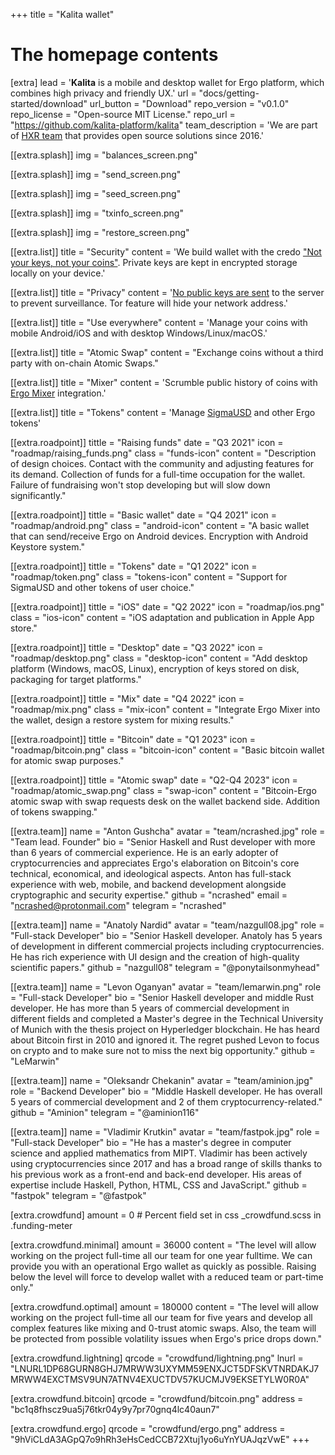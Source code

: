 +++
title = "Kalita wallet"

# The homepage contents
[extra]
lead = '<b>Kalita</b> is a mobile and desktop wallet for Ergo platform, which combines high privacy and friendly UX.'
url = "docs/getting-started/download"
url_button = "Download"
repo_version = "v0.1.0"
repo_license = "Open-source MIT License."
repo_url = "https://github.com/kalita-platform/kalita"
team_description = 'We are part of <a href="https://github.com/hexresearch">HXR team</a> that provides open source solutions since 2016.'

[[extra.splash]]
img = "balances_screen.png"

[[extra.splash]]
img = "send_screen.png"

[[extra.splash]]
img = "seed_screen.png"

[[extra.splash]]
img = "txinfo_screen.png"

[[extra.splash]]
img = "restore_screen.png"

[[extra.list]]
title = "Security"
content = 'We build wallet with the credo <a href="https://en.bitcoin.it/wiki/Non-custodial_wallet">"Not your keys, not your coins"</a>. Private keys are kept in encrypted storage locally on your device.'

[[extra.list]]
title = "Privacy"
content = '<a href="https://github.com/bitcoin/bips/blob/master/bip-0158.mediawiki">No public keys are sent</a> to the server to prevent surveillance. Tor feature will hide your network address.'

[[extra.list]]
title = "Use everywhere"
content = 'Manage your coins with mobile Android/iOS and with desktop Windows/Linux/macOS.'

[[extra.list]]
title = "Atomic Swap"
content = "Exchange coins without a third party with on-chain Atomic Swaps."

[[extra.list]]
title = "Mixer"
content = 'Scrumble public history of coins with <a href="https://github.com/ergoMixer/ergoMixBack">Ergo Mixer</a> integration.'

[[extra.list]]
title = "Tokens"
content = 'Manage <a href="https://sigmausd.io/">SigmaUSD</a> and other Ergo tokens'

[[extra.roadpoint]]
tittle = "Raising funds"
date = "Q3 2021"
icon = "roadmap/raising_funds.png"
class = "funds-icon"
content = "Description of design choices. Contact with the community and adjusting features for its demand. Collection of funds for a full-time occupation for the wallet. Failure of fundraising won't stop developing but will slow down significantly."

[[extra.roadpoint]]
tittle = "Basic wallet"
date = "Q4 2021"
icon = "roadmap/android.png"
class = "android-icon"
content = "A basic wallet that can send/receive Ergo on Android devices. Encryption with Android Keystore system."

[[extra.roadpoint]]
tittle = "Tokens"
date = "Q1 2022"
icon = "roadmap/token.png"
class = "tokens-icon"
content = "Support for SigmaUSD and other tokens of user choice."

[[extra.roadpoint]]
tittle = "iOS"
date = "Q2 2022"
icon = "roadmap/ios.png"
class = "ios-icon"
content = "iOS adaptation and publication in Apple App store."

[[extra.roadpoint]]
tittle = "Desktop"
date = "Q3 2022"
icon = "roadmap/desktop.png"
class = "desktop-icon"
content = "Add desktop platform (Windows, macOS, Linux), encryption of keys stored on disk, packaging for target platforms."

[[extra.roadpoint]]
tittle = "Mix"
date = "Q4 2022"
icon = "roadmap/mix.png"
class = "mix-icon"
content = "Integrate Ergo Mixer into the wallet, design a restore system for mixing results."

[[extra.roadpoint]]
tittle = "Bitcoin"
date = "Q1 2023"
icon = "roadmap/bitcoin.png"
class = "bitcoin-icon"
content = "Basic bitcoin wallet for atomic swap purposes."

[[extra.roadpoint]]
tittle = "Atomic swap"
date = "Q2-Q4 2023"
icon = "roadmap/atomic_swap.png"
class = "swap-icon"
content = "Bitcoin-Ergo atomic swap with swap requests desk on the wallet backend side. Addition of tokens swapping."

[[extra.team]]
name = "Anton Gushcha"
avatar = "team/ncrashed.jpg"
role = "Team lead. Founder"
bio = "Senior Haskell and Rust developer with more than 6 years of commercial experience. He is an early adopter of cryptocurrencies and appreciates Ergo's elaboration on Bitcoin's core technical, economical, and ideological aspects. Anton has full-stack experience with web, mobile, and backend development alongside cryptographic and security expertise."
github = "ncrashed"
email = "ncrashed@protonmail.com"
telegram = "ncrashed"

[[extra.team]]
name = "Anatoly Nardid"
avatar = "team/nazgull08.jpg"
role = "Full-stack Developer"
bio = "Senior Haskell developer. Anatoly has 5 years of development in different commercial projects including cryptocurrencies. He has rich experience with UI design and the creation of high-quality scientific papers."
github = "nazgull08"
telegram = "@ponytailsonmyhead"

[[extra.team]]
name = "Levon Oganyan"
avatar = "team/lemarwin.png"
role = "Full-stack Developer"
bio = "Senior Haskell developer and middle Rust developer. He has more than 5 years of commercial development in different fields and completed a Master's degree in the Technical University of Munich with the thesis project on Hyperledger blockchain. He has heard about Bitcoin first in 2010 and ignored it. The regret pushed Levon to focus on crypto and to make sure not to miss the next big opportunity."
github = "LeMarwin"

[[extra.team]]
name = "Oleksandr Chekanin"
avatar = "team/aminion.jpg"
role = "Backend Developer"
bio = "Middle Haskell developer. He has overall 5 years of commercial development and 2 of them cryptocurrency-related."
github = "Aminion"
telegram = "@aminion116"

[[extra.team]]
name = "Vladimir Krutkin"
avatar = "team/fastpok.jpg"
role = "Full-stack Developer"
bio = "He has a master's degree in computer science and applied mathematics from MIPT. Vladimir has been actively using cryptocurrencies since 2017 and has a broad range of skills thanks to his previous work as a front-end and back-end developer. His areas of expertise include Haskell, Python, HTML, CSS and JavaScript."
github = "fastpok"
telegram = "@fastpok"

[extra.crowdfund]
amount = 0 # Percent field set in css _crowdfund.scss in .funding-meter

[extra.crowdfund.minimal]
amount = 36000
content = "The level will allow working on the project full-time all our team for one year fulltime. We can provide you with an operational Ergo wallet as quickly as possible. Raising below the level will force to develop wallet with a reduced team or part-time only."

[extra.crowdfund.optimal]
amount = 180000
content = "The level will allow working on the project full-time all our team for five years and develop all complex features like mixing and 0-trust atomic swaps. Also, the team will be protected from possible volatility issues when Ergo's price drops down."

[extra.crowdfund.lightning]
qrcode = "crowdfund/lightning.png"
lnurl = "LNURL1DP68GURN8GHJ7MRWW3UXYMM59ENXJCT5DFSKVTNRDAKJ7MRWW4EXCTMSV9UN7ATNV4EXUCTDV57KUCMJV9EKSETYLW0R0A"

[extra.crowdfund.bitcoin]
qrcode = "crowdfund/bitcoin.png"
address = "bc1q8fhscz9ua5j76tkr04y9y7pr70gnq4lc40aun7"

[extra.crowdfund.ergo]
qrcode = "crowdfund/ergo.png"
address = "9hViCLdA3AGpQ7o9hRh3eHsCedCCB72Xtuj1yo6uYnYUAJqzVwE"
+++
